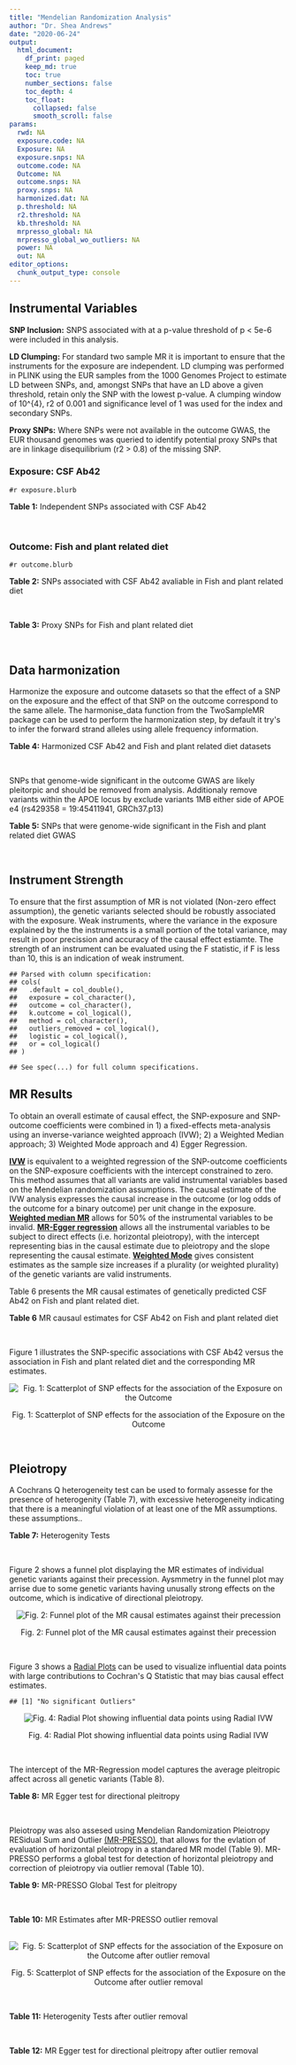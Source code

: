 ```yaml
---
title: "Mendelian Randomization Analysis"
author: "Dr. Shea Andrews"
date: "2020-06-24"
output:
  html_document:
    df_print: paged
    keep_md: true
    toc: true
    number_sections: false
    toc_depth: 4
    toc_float:
      collapsed: false
      smooth_scroll: false
params:
  rwd: NA
  exposure.code: NA
  Exposure: NA
  exposure.snps: NA
  outcome.code: NA
  Outcome: NA
  outcome.snps: NA
  proxy.snps: NA
  harmonized.dat: NA
  p.threshold: NA
  r2.threshold: NA
  kb.threshold: NA
  mrpresso_global: NA
  mrpresso_global_wo_outliers: NA
  power: NA
  out: NA
editor_options:
  chunk_output_type: console
---
```







## Instrumental Variables
**SNP Inclusion:** SNPS associated with at a p-value threshold of p < 5e-6 were included in this analysis.
<br>

**LD Clumping:** For standard two sample MR it is important to ensure that the instruments for the exposure are independent. LD clumping was performed in PLINK using the EUR samples from the 1000 Genomes Project to estimate LD between SNPs, and, amongst SNPs that have an LD above a given threshold, retain only the SNP with the lowest p-value. A clumping window of 10^{4}, r2 of 0.001 and significance level of 1 was used for the index and secondary SNPs.
<br>

**Proxy SNPs:** Where SNPs were not available in the outcome GWAS, the EUR thousand genomes was queried to identify potential proxy SNPs that are in linkage disequilibrium (r2 > 0.8) of the missing SNP.
<br>

### Exposure: CSF Ab42
`#r exposure.blurb`
<br>

**Table 1:** Independent SNPs associated with CSF Ab42
<div data-pagedtable="false">
  <script data-pagedtable-source type="application/json">
{"columns":[{"label":["SNP"],"name":[1],"type":["chr"],"align":["left"]},{"label":["CHROM"],"name":[2],"type":["dbl"],"align":["right"]},{"label":["POS"],"name":[3],"type":["dbl"],"align":["right"]},{"label":["REF"],"name":[4],"type":["chr"],"align":["left"]},{"label":["ALT"],"name":[5],"type":["chr"],"align":["left"]},{"label":["AF"],"name":[6],"type":["dbl"],"align":["right"]},{"label":["BETA"],"name":[7],"type":["dbl"],"align":["right"]},{"label":["SE"],"name":[8],"type":["dbl"],"align":["right"]},{"label":["Z"],"name":[9],"type":["dbl"],"align":["right"]},{"label":["P"],"name":[10],"type":["dbl"],"align":["right"]},{"label":["N"],"name":[11],"type":["dbl"],"align":["right"]},{"label":["TRAIT"],"name":[12],"type":["chr"],"align":["left"]}],"data":[{"1":"rs115141604","2":"3","3":"47251391","4":"A","5":"G","6":"0.0206672","7":"0.05535","8":"0.012030","9":"4.600998","10":"4.401e-06","11":"3146","12":"CSF_Ab42"},{"1":"rs62313278","2":"4","3":"61743347","4":"A","5":"G","6":"0.0746187","7":"0.03407","8":"0.007360","9":"4.629076","10":"3.825e-06","11":"3146","12":"CSF_Ab42"},{"1":"rs13115400","2":"4","3":"181885905","4":"G","5":"A","6":"0.3287940","7":"0.01924","8":"0.004122","9":"4.667637","10":"3.184e-06","11":"3146","12":"CSF_Ab42"},{"1":"rs12153566","2":"5","3":"26951397","4":"T","5":"A","6":"0.8418080","7":"0.02566","8":"0.005300","9":"4.841510","10":"1.351e-06","11":"3146","12":"CSF_Ab42"},{"1":"rs141162384","2":"5","3":"65091178","4":"G","5":"T","6":"0.0335875","7":"0.05123","8":"0.010240","9":"5.002930","10":"6.013e-07","11":"3146","12":"CSF_Ab42"},{"1":"rs316341","2":"6","3":"2838248","4":"G","5":"A","6":"0.7082420","7":"0.02460","8":"0.004352","9":"5.652570","10":"1.724e-08","11":"3146","12":"CSF_Ab42"},{"1":"rs17207326","2":"7","3":"37739901","4":"G","5":"A","6":"0.0884058","7":"0.03666","8":"0.008001","9":"4.581927","10":"4.825e-06","11":"3146","12":"CSF_Ab42"},{"1":"rs61957926","2":"13","3":"71694685","4":"T","5":"C","6":"0.5949710","7":"-0.01874","8":"0.004053","9":"-4.623740","10":"3.908e-06","11":"3146","12":"CSF_Ab42"},{"1":"rs76881547","2":"14","3":"96632992","4":"C","5":"T","6":"0.0718443","7":"-0.03289","8":"0.007169","9":"-4.587809","10":"4.647e-06","11":"3146","12":"CSF_Ab42"},{"1":"rs769449","2":"19","3":"45410002","4":"G","5":"A","6":"0.0998545","7":"-0.10060","8":"0.004723","9":"-21.300021","10":"4.775e-94","11":"3146","12":"CSF_Ab42"},{"1":"rs7247764","2":"19","3":"45675873","4":"T","5":"C","6":"0.2297890","7":"-0.02570","8":"0.005569","9":"-4.614832","10":"4.121e-06","11":"3146","12":"CSF_Ab42"},{"1":"rs2664588","2":"20","3":"46580634","4":"C","5":"T","6":"0.4395210","7":"0.01913","8":"0.004026","9":"4.751615","10":"2.105e-06","11":"3146","12":"CSF_Ab42"}],"options":{"columns":{"min":{},"max":[10]},"rows":{"min":[10],"max":[10]},"pages":{}}}
  </script>
</div>
<br>

### Outcome: Fish and plant related diet
`#r outcome.blurb`
<br>

**Table 2:** SNPs associated with CSF Ab42 avaliable in Fish and plant related diet
<div data-pagedtable="false">
  <script data-pagedtable-source type="application/json">
{"columns":[{"label":["SNP"],"name":[1],"type":["chr"],"align":["left"]},{"label":["CHROM"],"name":[2],"type":["dbl"],"align":["right"]},{"label":["POS"],"name":[3],"type":["dbl"],"align":["right"]},{"label":["REF"],"name":[4],"type":["chr"],"align":["left"]},{"label":["ALT"],"name":[5],"type":["chr"],"align":["left"]},{"label":["AF"],"name":[6],"type":["dbl"],"align":["right"]},{"label":["BETA"],"name":[7],"type":["dbl"],"align":["right"]},{"label":["SE"],"name":[8],"type":["dbl"],"align":["right"]},{"label":["Z"],"name":[9],"type":["dbl"],"align":["right"]},{"label":["P"],"name":[10],"type":["dbl"],"align":["right"]},{"label":["N"],"name":[11],"type":["dbl"],"align":["right"]},{"label":["TRAIT"],"name":[12],"type":["chr"],"align":["left"]}],"data":[{"1":"rs115141604","2":"3","3":"47251391","4":"A","5":"G","6":"0.045869","7":"0.013282500","8":"0.00578505","9":"2.296000","10":"2.2e-02","11":"335576","12":"fish_plant_diet"},{"1":"rs62313278","2":"4","3":"61743347","4":"A","5":"G","6":"0.077393","7":"0.002883790","8":"0.00454518","9":"0.634472","10":"5.3e-01","11":"335576","12":"fish_plant_diet"},{"1":"rs13115400","2":"4","3":"181885905","4":"G","5":"A","6":"0.348461","7":"0.001253190","8":"0.00254454","9":"0.492502","10":"6.2e-01","11":"335576","12":"fish_plant_diet"},{"1":"rs12153566","2":"5","3":"26951397","4":"T","5":"A","6":"0.832048","7":"-0.003211350","8":"0.00324031","9":"-0.991063","10":"3.2e-01","11":"335576","12":"fish_plant_diet"},{"1":"rs141162384","2":"5","3":"65091178","4":"G","5":"T","6":"0.041446","7":"0.002267520","8":"0.00606741","9":"0.373721","10":"7.1e-01","11":"335576","12":"fish_plant_diet"},{"1":"rs316341","2":"6","3":"2838248","4":"G","5":"A","6":"0.694398","7":"0.004509090","8":"0.00264654","9":"1.703770","10":"8.8e-02","11":"335576","12":"fish_plant_diet"},{"1":"rs17207326","2":"7","3":"37739901","4":"G","5":"A","6":"0.081782","7":"-0.005713280","8":"0.00441354","9":"-1.294490","10":"2.0e-01","11":"335576","12":"fish_plant_diet"},{"1":"rs61957926","2":"13","3":"71694685","4":"T","5":"C","6":"0.613116","7":"-0.001687840","8":"0.00249945","9":"-0.675285","10":"5.0e-01","11":"335576","12":"fish_plant_diet"},{"1":"rs76881547","2":"14","3":"96632992","4":"C","5":"T","6":"0.100765","7":"0.003476500","8":"0.00404692","9":"0.859048","10":"3.9e-01","11":"335576","12":"fish_plant_diet"},{"1":"rs769449","2":"19","3":"45410002","4":"G","5":"A","6":"0.126645","7":"0.016716100","8":"0.00364030","9":"4.591960","10":"4.4e-06","11":"335576","12":"fish_plant_diet"},{"1":"rs7247764","2":"19","3":"45675873","4":"T","5":"C","6":"0.167460","7":"0.001700030","8":"0.00324277","9":"0.524252","10":"6.0e-01","11":"335576","12":"fish_plant_diet"},{"1":"rs2664588","2":"20","3":"46580634","4":"C","5":"T","6":"0.449506","7":"-0.000902753","8":"0.00244904","9":"-0.368615","10":"7.1e-01","11":"335576","12":"fish_plant_diet"}],"options":{"columns":{"min":{},"max":[10]},"rows":{"min":[10],"max":[10]},"pages":{}}}
  </script>
</div>
<br>

**Table 3:** Proxy SNPs for Fish and plant related diet
<div data-pagedtable="false">
  <script data-pagedtable-source type="application/json">
{"columns":[{"label":["proxy.outcome"],"name":[1],"type":["lgl"],"align":["right"]},{"label":["target_snp"],"name":[2],"type":["lgl"],"align":["right"]},{"label":["proxy_snp"],"name":[3],"type":["lgl"],"align":["right"]},{"label":["ld.r2"],"name":[4],"type":["lgl"],"align":["right"]},{"label":["Dprime"],"name":[5],"type":["lgl"],"align":["right"]},{"label":["ref.proxy"],"name":[6],"type":["lgl"],"align":["right"]},{"label":["alt.proxy"],"name":[7],"type":["lgl"],"align":["right"]},{"label":["CHROM"],"name":[8],"type":["lgl"],"align":["right"]},{"label":["POS"],"name":[9],"type":["lgl"],"align":["right"]},{"label":["ALT.proxy"],"name":[10],"type":["lgl"],"align":["right"]},{"label":["REF.proxy"],"name":[11],"type":["lgl"],"align":["right"]},{"label":["AF"],"name":[12],"type":["lgl"],"align":["right"]},{"label":["BETA"],"name":[13],"type":["lgl"],"align":["right"]},{"label":["SE"],"name":[14],"type":["lgl"],"align":["right"]},{"label":["P"],"name":[15],"type":["lgl"],"align":["right"]},{"label":["N"],"name":[16],"type":["lgl"],"align":["right"]},{"label":["ref"],"name":[17],"type":["lgl"],"align":["right"]},{"label":["alt"],"name":[18],"type":["lgl"],"align":["right"]},{"label":["ALT"],"name":[19],"type":["lgl"],"align":["right"]},{"label":["REF"],"name":[20],"type":["lgl"],"align":["right"]},{"label":["PHASE"],"name":[21],"type":["lgl"],"align":["right"]}],"data":[{"1":"NA","2":"NA","3":"NA","4":"NA","5":"NA","6":"NA","7":"NA","8":"NA","9":"NA","10":"NA","11":"NA","12":"NA","13":"NA","14":"NA","15":"NA","16":"NA","17":"NA","18":"NA","19":"NA","20":"NA","21":"NA"}],"options":{"columns":{"min":{},"max":[10]},"rows":{"min":[10],"max":[10]},"pages":{}}}
  </script>
</div>
<br>

## Data harmonization
Harmonize the exposure and outcome datasets so that the effect of a SNP on the exposure and the effect of that SNP on the outcome correspond to the same allele. The harmonise_data function from the TwoSampleMR package can be used to perform the harmonization step, by default it try's to infer the forward strand alleles using allele frequency information.
<br>

**Table 4:** Harmonized CSF Ab42 and Fish and plant related diet datasets
<div data-pagedtable="false">
  <script data-pagedtable-source type="application/json">
{"columns":[{"label":["SNP"],"name":[1],"type":["chr"],"align":["left"]},{"label":["effect_allele.exposure"],"name":[2],"type":["chr"],"align":["left"]},{"label":["other_allele.exposure"],"name":[3],"type":["chr"],"align":["left"]},{"label":["effect_allele.outcome"],"name":[4],"type":["chr"],"align":["left"]},{"label":["other_allele.outcome"],"name":[5],"type":["chr"],"align":["left"]},{"label":["beta.exposure"],"name":[6],"type":["dbl"],"align":["right"]},{"label":["beta.outcome"],"name":[7],"type":["dbl"],"align":["right"]},{"label":["eaf.exposure"],"name":[8],"type":["dbl"],"align":["right"]},{"label":["eaf.outcome"],"name":[9],"type":["dbl"],"align":["right"]},{"label":["remove"],"name":[10],"type":["lgl"],"align":["right"]},{"label":["palindromic"],"name":[11],"type":["lgl"],"align":["right"]},{"label":["ambiguous"],"name":[12],"type":["lgl"],"align":["right"]},{"label":["id.outcome"],"name":[13],"type":["chr"],"align":["left"]},{"label":["chr.outcome"],"name":[14],"type":["dbl"],"align":["right"]},{"label":["pos.outcome"],"name":[15],"type":["dbl"],"align":["right"]},{"label":["se.outcome"],"name":[16],"type":["dbl"],"align":["right"]},{"label":["z.outcome"],"name":[17],"type":["dbl"],"align":["right"]},{"label":["pval.outcome"],"name":[18],"type":["dbl"],"align":["right"]},{"label":["samplesize.outcome"],"name":[19],"type":["dbl"],"align":["right"]},{"label":["outcome"],"name":[20],"type":["chr"],"align":["left"]},{"label":["mr_keep.outcome"],"name":[21],"type":["lgl"],"align":["right"]},{"label":["pval_origin.outcome"],"name":[22],"type":["chr"],"align":["left"]},{"label":["chr.exposure"],"name":[23],"type":["dbl"],"align":["right"]},{"label":["pos.exposure"],"name":[24],"type":["dbl"],"align":["right"]},{"label":["se.exposure"],"name":[25],"type":["dbl"],"align":["right"]},{"label":["z.exposure"],"name":[26],"type":["dbl"],"align":["right"]},{"label":["pval.exposure"],"name":[27],"type":["dbl"],"align":["right"]},{"label":["samplesize.exposure"],"name":[28],"type":["dbl"],"align":["right"]},{"label":["exposure"],"name":[29],"type":["chr"],"align":["left"]},{"label":["mr_keep.exposure"],"name":[30],"type":["lgl"],"align":["right"]},{"label":["pval_origin.exposure"],"name":[31],"type":["chr"],"align":["left"]},{"label":["id.exposure"],"name":[32],"type":["chr"],"align":["left"]},{"label":["action"],"name":[33],"type":["dbl"],"align":["right"]},{"label":["mr_keep"],"name":[34],"type":["lgl"],"align":["right"]},{"label":["pleitropy_keep"],"name":[35],"type":["lgl"],"align":["right"]},{"label":["pt"],"name":[36],"type":["dbl"],"align":["right"]},{"label":["mrpresso_RSSobs"],"name":[37],"type":["lgl"],"align":["right"]},{"label":["mrpresso_pval"],"name":[38],"type":["lgl"],"align":["right"]},{"label":["mrpresso_keep"],"name":[39],"type":["lgl"],"align":["right"]}],"data":[{"1":"rs115141604","2":"G","3":"A","4":"G","5":"A","6":"0.05535","7":"0.013282500","8":"0.0206672","9":"0.045869","10":"FALSE","11":"FALSE","12":"FALSE","13":"FzHZdY","14":"3","15":"47251391","16":"0.00578505","17":"2.296000","18":"2.2e-02","19":"335576","20":"Niarchou2020fish","21":"TRUE","22":"reported","23":"3","24":"47251391","25":"0.012030","26":"4.600998","27":"4.401e-06","28":"3146","29":"Deming2017ab42","30":"TRUE","31":"reported","32":"xZ1ksX","33":"2","34":"TRUE","35":"TRUE","36":"5e-06","37":"NA","38":"NA","39":"TRUE"},{"1":"rs12153566","2":"A","3":"T","4":"A","5":"T","6":"0.02566","7":"-0.003211350","8":"0.8418080","9":"0.832048","10":"FALSE","11":"TRUE","12":"FALSE","13":"FzHZdY","14":"5","15":"26951397","16":"0.00324031","17":"-0.991063","18":"3.2e-01","19":"335576","20":"Niarchou2020fish","21":"TRUE","22":"reported","23":"5","24":"26951397","25":"0.005300","26":"4.841510","27":"1.351e-06","28":"3146","29":"Deming2017ab42","30":"TRUE","31":"reported","32":"xZ1ksX","33":"2","34":"TRUE","35":"TRUE","36":"5e-06","37":"NA","38":"NA","39":"TRUE"},{"1":"rs13115400","2":"A","3":"G","4":"A","5":"G","6":"0.01924","7":"0.001253190","8":"0.3287940","9":"0.348461","10":"FALSE","11":"FALSE","12":"FALSE","13":"FzHZdY","14":"4","15":"181885905","16":"0.00254454","17":"0.492502","18":"6.2e-01","19":"335576","20":"Niarchou2020fish","21":"TRUE","22":"reported","23":"4","24":"181885905","25":"0.004122","26":"4.667637","27":"3.184e-06","28":"3146","29":"Deming2017ab42","30":"TRUE","31":"reported","32":"xZ1ksX","33":"2","34":"TRUE","35":"TRUE","36":"5e-06","37":"NA","38":"NA","39":"TRUE"},{"1":"rs141162384","2":"T","3":"G","4":"T","5":"G","6":"0.05123","7":"0.002267520","8":"0.0335875","9":"0.041446","10":"FALSE","11":"FALSE","12":"FALSE","13":"FzHZdY","14":"5","15":"65091178","16":"0.00606741","17":"0.373721","18":"7.1e-01","19":"335576","20":"Niarchou2020fish","21":"TRUE","22":"reported","23":"5","24":"65091178","25":"0.010240","26":"5.002930","27":"6.013e-07","28":"3146","29":"Deming2017ab42","30":"TRUE","31":"reported","32":"xZ1ksX","33":"2","34":"TRUE","35":"TRUE","36":"5e-06","37":"NA","38":"NA","39":"TRUE"},{"1":"rs17207326","2":"A","3":"G","4":"A","5":"G","6":"0.03666","7":"-0.005713280","8":"0.0884058","9":"0.081782","10":"FALSE","11":"FALSE","12":"FALSE","13":"FzHZdY","14":"7","15":"37739901","16":"0.00441354","17":"-1.294490","18":"2.0e-01","19":"335576","20":"Niarchou2020fish","21":"TRUE","22":"reported","23":"7","24":"37739901","25":"0.008001","26":"4.581927","27":"4.825e-06","28":"3146","29":"Deming2017ab42","30":"TRUE","31":"reported","32":"xZ1ksX","33":"2","34":"TRUE","35":"TRUE","36":"5e-06","37":"NA","38":"NA","39":"TRUE"},{"1":"rs2664588","2":"T","3":"C","4":"T","5":"C","6":"0.01913","7":"-0.000902753","8":"0.4395210","9":"0.449506","10":"FALSE","11":"FALSE","12":"FALSE","13":"FzHZdY","14":"20","15":"46580634","16":"0.00244904","17":"-0.368615","18":"7.1e-01","19":"335576","20":"Niarchou2020fish","21":"TRUE","22":"reported","23":"20","24":"46580634","25":"0.004026","26":"4.751615","27":"2.105e-06","28":"3146","29":"Deming2017ab42","30":"TRUE","31":"reported","32":"xZ1ksX","33":"2","34":"TRUE","35":"TRUE","36":"5e-06","37":"NA","38":"NA","39":"TRUE"},{"1":"rs316341","2":"A","3":"G","4":"A","5":"G","6":"0.02460","7":"0.004509090","8":"0.7082420","9":"0.694398","10":"FALSE","11":"FALSE","12":"FALSE","13":"FzHZdY","14":"6","15":"2838248","16":"0.00264654","17":"1.703770","18":"8.8e-02","19":"335576","20":"Niarchou2020fish","21":"TRUE","22":"reported","23":"6","24":"2838248","25":"0.004352","26":"5.652570","27":"1.724e-08","28":"3146","29":"Deming2017ab42","30":"TRUE","31":"reported","32":"xZ1ksX","33":"2","34":"TRUE","35":"TRUE","36":"5e-06","37":"NA","38":"NA","39":"TRUE"},{"1":"rs61957926","2":"C","3":"T","4":"C","5":"T","6":"-0.01874","7":"-0.001687840","8":"0.5949710","9":"0.613116","10":"FALSE","11":"FALSE","12":"FALSE","13":"FzHZdY","14":"13","15":"71694685","16":"0.00249945","17":"-0.675285","18":"5.0e-01","19":"335576","20":"Niarchou2020fish","21":"TRUE","22":"reported","23":"13","24":"71694685","25":"0.004053","26":"-4.623740","27":"3.908e-06","28":"3146","29":"Deming2017ab42","30":"TRUE","31":"reported","32":"xZ1ksX","33":"2","34":"TRUE","35":"TRUE","36":"5e-06","37":"NA","38":"NA","39":"TRUE"},{"1":"rs62313278","2":"G","3":"A","4":"G","5":"A","6":"0.03407","7":"0.002883790","8":"0.0746187","9":"0.077393","10":"FALSE","11":"FALSE","12":"FALSE","13":"FzHZdY","14":"4","15":"61743347","16":"0.00454518","17":"0.634472","18":"5.3e-01","19":"335576","20":"Niarchou2020fish","21":"TRUE","22":"reported","23":"4","24":"61743347","25":"0.007360","26":"4.629076","27":"3.825e-06","28":"3146","29":"Deming2017ab42","30":"TRUE","31":"reported","32":"xZ1ksX","33":"2","34":"TRUE","35":"TRUE","36":"5e-06","37":"NA","38":"NA","39":"TRUE"},{"1":"rs7247764","2":"C","3":"T","4":"C","5":"T","6":"-0.02570","7":"0.001700030","8":"0.2297890","9":"0.167460","10":"FALSE","11":"FALSE","12":"FALSE","13":"FzHZdY","14":"19","15":"45675873","16":"0.00324277","17":"0.524252","18":"6.0e-01","19":"335576","20":"Niarchou2020fish","21":"TRUE","22":"reported","23":"19","24":"45675873","25":"0.005569","26":"-4.614832","27":"4.121e-06","28":"3146","29":"Deming2017ab42","30":"TRUE","31":"reported","32":"xZ1ksX","33":"2","34":"TRUE","35":"FALSE","36":"5e-06","37":"NA","38":"NA","39":"TRUE"},{"1":"rs76881547","2":"T","3":"C","4":"T","5":"C","6":"-0.03289","7":"0.003476500","8":"0.0718443","9":"0.100765","10":"FALSE","11":"FALSE","12":"FALSE","13":"FzHZdY","14":"14","15":"96632992","16":"0.00404692","17":"0.859048","18":"3.9e-01","19":"335576","20":"Niarchou2020fish","21":"TRUE","22":"reported","23":"14","24":"96632992","25":"0.007169","26":"-4.587809","27":"4.647e-06","28":"3146","29":"Deming2017ab42","30":"TRUE","31":"reported","32":"xZ1ksX","33":"2","34":"TRUE","35":"TRUE","36":"5e-06","37":"NA","38":"NA","39":"TRUE"},{"1":"rs769449","2":"A","3":"G","4":"A","5":"G","6":"-0.10060","7":"0.016716100","8":"0.0998545","9":"0.126645","10":"FALSE","11":"FALSE","12":"FALSE","13":"FzHZdY","14":"19","15":"45410002","16":"0.00364030","17":"4.591960","18":"4.4e-06","19":"335576","20":"Niarchou2020fish","21":"TRUE","22":"reported","23":"19","24":"45410002","25":"0.004723","26":"-21.300021","27":"4.775e-94","28":"3146","29":"Deming2017ab42","30":"TRUE","31":"reported","32":"xZ1ksX","33":"2","34":"TRUE","35":"FALSE","36":"5e-06","37":"NA","38":"NA","39":"TRUE"}],"options":{"columns":{"min":{},"max":[10]},"rows":{"min":[10],"max":[10]},"pages":{}}}
  </script>
</div>
<br>

SNPs that genome-wide significant in the outcome GWAS are likely pleitorpic and should be removed from analysis. Additionaly remove variants within the APOE locus by exclude variants 1MB either side of APOE e4 (rs429358 = 19:45411941, GRCh37.p13)
<br>


**Table 5:** SNPs that were genome-wide significant in the Fish and plant related diet GWAS
<div data-pagedtable="false">
  <script data-pagedtable-source type="application/json">
{"columns":[{"label":["SNP"],"name":[1],"type":["chr"],"align":["left"]},{"label":["chr.outcome"],"name":[2],"type":["dbl"],"align":["right"]},{"label":["pos.outcome"],"name":[3],"type":["dbl"],"align":["right"]},{"label":["pval.exposure"],"name":[4],"type":["dbl"],"align":["right"]},{"label":["pval.outcome"],"name":[5],"type":["dbl"],"align":["right"]}],"data":[{"1":"rs7247764","2":"19","3":"45675873","4":"4.121e-06","5":"6.0e-01"},{"1":"rs769449","2":"19","3":"45410002","4":"4.775e-94","5":"4.4e-06"}],"options":{"columns":{"min":{},"max":[10]},"rows":{"min":[10],"max":[10]},"pages":{}}}
  </script>
</div>
<br>


## Instrument Strength
To ensure that the first assumption of MR is not violated (Non-zero effect assumption), the genetic variants selected should be robustly associated with the exposure. Weak instruments, where the variance in the exposure explained by the the instruments is a small portion of the total variance, may result in poor precission and accuracy of the causal effect estiamte. The strength of an instrument can be evaluated using the F statistic, if F is less than 10, this is an indication of weak instrument.


```
## Parsed with column specification:
## cols(
##   .default = col_double(),
##   exposure = col_character(),
##   outcome = col_character(),
##   k.outcome = col_logical(),
##   method = col_character(),
##   outliers_removed = col_logical(),
##   logistic = col_logical(),
##   or = col_logical()
## )
```

```
## See spec(...) for full column specifications.
```

<div data-pagedtable="false">
  <script data-pagedtable-source type="application/json">
{"columns":[{"label":["outliers_removed"],"name":[1],"type":["lgl"],"align":["right"]},{"label":["pve.exposure"],"name":[2],"type":["dbl"],"align":["right"]},{"label":["F"],"name":[3],"type":["dbl"],"align":["right"]},{"label":["Alpha"],"name":[4],"type":["dbl"],"align":["right"]},{"label":["NCP"],"name":[5],"type":["dbl"],"align":["right"]},{"label":["Power"],"name":[6],"type":["dbl"],"align":["right"]}],"data":[{"1":"FALSE","2":"0.0715741","3":"24.16831","4":"0.05","5":"1.094939","6":"0.1817932"}],"options":{"columns":{"min":{},"max":[10]},"rows":{"min":[10],"max":[10]},"pages":{}}}
  </script>
</div>

##  MR Results
To obtain an overall estimate of causal effect, the SNP-exposure and SNP-outcome coefficients were combined in 1) a fixed-effects meta-analysis using an inverse-variance weighted approach (IVW); 2) a Weighted Median approach; 3) Weighted Mode approach and 4) Egger Regression.


[**IVW**](https://doi.org/10.1002/gepi.21758) is equivalent to a weighted regression of the SNP-outcome coefficients on the SNP-exposure coefficients with the intercept constrained to zero. This method assumes that all variants are valid instrumental variables based on the Mendelian randomization assumptions. The causal estimate of the IVW analysis expresses the causal increase in the outcome (or log odds of the outcome for a binary outcome) per unit change in the exposure. [**Weighted median MR**](https://doi.org/10.1002/gepi.21965) allows for 50% of the instrumental variables to be invalid. [**MR-Egger regression**](https://doi.org/10.1093/ije/dyw220) allows all the instrumental variables to be subject to direct effects (i.e. horizontal pleiotropy), with the intercept representing bias in the causal estimate due to pleiotropy and the slope representing the causal estimate. [**Weighted Mode**](https://doi.org/10.1093/ije/dyx102) gives consistent estimates as the sample size increases if a plurality (or weighted plurality) of the genetic variants are valid instruments.
<br>



Table 6 presents the MR causal estimates of genetically predicted CSF Ab42 on Fish and plant related diet.
<br>

**Table 6** MR causaul estimates for CSF Ab42 on Fish and plant related diet
<div data-pagedtable="false">
  <script data-pagedtable-source type="application/json">
{"columns":[{"label":["id.exposure"],"name":[1],"type":["chr"],"align":["left"]},{"label":["id.outcome"],"name":[2],"type":["chr"],"align":["left"]},{"label":["outcome"],"name":[3],"type":["fctr"],"align":["left"]},{"label":["exposure"],"name":[4],"type":["fctr"],"align":["left"]},{"label":["method"],"name":[5],"type":["fctr"],"align":["left"]},{"label":["nsnp"],"name":[6],"type":["int"],"align":["right"]},{"label":["b"],"name":[7],"type":["dbl"],"align":["right"]},{"label":["se"],"name":[8],"type":["dbl"],"align":["right"]},{"label":["pval"],"name":[9],"type":["dbl"],"align":["right"]}],"data":[{"1":"xZ1ksX","2":"FzHZdY","3":"Niarchou2020fish","4":"Deming2017ab42","5":"Inverse variance weighted (fixed effects)","6":"10","7":"0.03843275","8":"0.03841666","9":"0.3171078"},{"1":"xZ1ksX","2":"FzHZdY","3":"Niarchou2020fish","4":"Deming2017ab42","5":"Weighted median","6":"10","7":"0.05583884","8":"0.05450208","9":"0.3055865"},{"1":"xZ1ksX","2":"FzHZdY","3":"Niarchou2020fish","4":"Deming2017ab42","5":"Weighted mode","6":"10","7":"0.07276521","8":"0.10856408","9":"0.5195236"},{"1":"xZ1ksX","2":"FzHZdY","3":"Niarchou2020fish","4":"Deming2017ab42","5":"MR Egger","6":"10","7":"0.09261002","8":"0.13676608","9":"0.5174143"}],"options":{"columns":{"min":{},"max":[10]},"rows":{"min":[10],"max":[10]},"pages":{}}}
  </script>
</div>
<br>

Figure 1 illustrates the SNP-specific associations with CSF Ab42 versus the association in Fish and plant related diet and the corresponding MR estimates.
<br>

<div class="figure" style="text-align: center">
<img src="/sc/arion/projects/LOAD/shea/Projects/MR_ADPhenome/results/MR_ADbidir/Deming2017ab42/Niarchou2020fish/Deming2017ab42_5e-6_Niarchou2020fish_MR_Analaysis_files/figure-html/scatter_plot-1.png" alt="Fig. 1: Scatterplot of SNP effects for the association of the Exposure on the Outcome"  />
<p class="caption">Fig. 1: Scatterplot of SNP effects for the association of the Exposure on the Outcome</p>
</div>
<br>


## Pleiotropy
A Cochrans Q heterogeneity test can be used to formaly assesse for the presence of heterogenity (Table 7), with excessive heterogeneity indicating that there is a meaningful violation of at least one of the MR assumptions.
these assumptions..
<br>

**Table 7:** Heterogenity Tests
<div data-pagedtable="false">
  <script data-pagedtable-source type="application/json">
{"columns":[{"label":["id.exposure"],"name":[1],"type":["chr"],"align":["left"]},{"label":["id.outcome"],"name":[2],"type":["chr"],"align":["left"]},{"label":["outcome"],"name":[3],"type":["fctr"],"align":["left"]},{"label":["exposure"],"name":[4],"type":["fctr"],"align":["left"]},{"label":["method"],"name":[5],"type":["fctr"],"align":["left"]},{"label":["Q"],"name":[6],"type":["dbl"],"align":["right"]},{"label":["Q_df"],"name":[7],"type":["dbl"],"align":["right"]},{"label":["Q_pval"],"name":[8],"type":["dbl"],"align":["right"]}],"data":[{"1":"xZ1ksX","2":"FzHZdY","3":"Niarchou2020fish","4":"Deming2017ab42","5":"MR Egger","6":"11.68705","7":"8","8":"0.1657224"},{"1":"xZ1ksX","2":"FzHZdY","3":"Niarchou2020fish","4":"Deming2017ab42","5":"Inverse variance weighted","6":"11.94616","7":"9","8":"0.2163615"}],"options":{"columns":{"min":{},"max":[10]},"rows":{"min":[10],"max":[10]},"pages":{}}}
  </script>
</div>
<br>

Figure 2 shows a funnel plot displaying the MR estimates of individual genetic variants against their precession. Aysmmetry in the funnel plot may arrise due to some genetic variants having unusally strong effects on the outcome, which is indicative of directional pleiotropy.
<br>

<div class="figure" style="text-align: center">
<img src="/sc/arion/projects/LOAD/shea/Projects/MR_ADPhenome/results/MR_ADbidir/Deming2017ab42/Niarchou2020fish/Deming2017ab42_5e-6_Niarchou2020fish_MR_Analaysis_files/figure-html/funnel_plot-1.png" alt="Fig. 2: Funnel plot of the MR causal estimates against their precession"  />
<p class="caption">Fig. 2: Funnel plot of the MR causal estimates against their precession</p>
</div>
<br>

Figure 3 shows a [Radial Plots](https://github.com/WSpiller/RadialMR) can be used to visualize influential data points with large contributions to Cochran's Q Statistic that may bias causal effect estimates.




```
## [1] "No significant Outliers"
```

<div class="figure" style="text-align: center">
<img src="/sc/arion/projects/LOAD/shea/Projects/MR_ADPhenome/results/MR_ADbidir/Deming2017ab42/Niarchou2020fish/Deming2017ab42_5e-6_Niarchou2020fish_MR_Analaysis_files/figure-html/Radial_Plot-1.png" alt="Fig. 4: Radial Plot showing influential data points using Radial IVW"  />
<p class="caption">Fig. 4: Radial Plot showing influential data points using Radial IVW</p>
</div>
<br>

The intercept of the MR-Regression model captures the average pleitropic affect across all genetic variants (Table 8).
<br>

**Table 8:** MR Egger test for directional pleitropy
<div data-pagedtable="false">
  <script data-pagedtable-source type="application/json">
{"columns":[{"label":["id.exposure"],"name":[1],"type":["chr"],"align":["left"]},{"label":["id.outcome"],"name":[2],"type":["chr"],"align":["left"]},{"label":["outcome"],"name":[3],"type":["fctr"],"align":["left"]},{"label":["exposure"],"name":[4],"type":["fctr"],"align":["left"]},{"label":["egger_intercept"],"name":[5],"type":["dbl"],"align":["right"]},{"label":["se"],"name":[6],"type":["dbl"],"align":["right"]},{"label":["pval"],"name":[7],"type":["dbl"],"align":["right"]}],"data":[{"1":"xZ1ksX","2":"FzHZdY","3":"Niarchou2020fish","4":"Deming2017ab42","5":"-0.001548805","6":"0.003677601","7":"0.6847357"}],"options":{"columns":{"min":{},"max":[10]},"rows":{"min":[10],"max":[10]},"pages":{}}}
  </script>
</div>
<br>

Pleiotropy was also assesed using Mendelian Randomization Pleiotropy RESidual Sum and Outlier [(MR-PRESSO)](https://doi.org/10.1038/s41588-018-0099-7), that allows for the evlation of evaluation of horizontal pleiotropy in a standared MR model (Table 9). MR-PRESSO performs a global test for detection of horizontal pleiotropy and correction of pleiotropy via outlier removal (Table 10).
<br>

**Table 9:** MR-PRESSO Global Test for pleitropy
<div data-pagedtable="false">
  <script data-pagedtable-source type="application/json">
{"columns":[{"label":["id.exposure"],"name":[1],"type":["chr"],"align":["left"]},{"label":["id.outcome"],"name":[2],"type":["chr"],"align":["left"]},{"label":["outcome"],"name":[3],"type":["chr"],"align":["left"]},{"label":["exposure"],"name":[4],"type":["chr"],"align":["left"]},{"label":["pt"],"name":[5],"type":["dbl"],"align":["right"]},{"label":["outliers_removed"],"name":[6],"type":["lgl"],"align":["right"]},{"label":["n_outliers"],"name":[7],"type":["dbl"],"align":["right"]},{"label":["RSSobs"],"name":[8],"type":["dbl"],"align":["right"]},{"label":["pval"],"name":[9],"type":["dbl"],"align":["right"]}],"data":[{"1":"xZ1ksX","2":"FzHZdY","3":"Niarchou2020fish","4":"Deming2017ab42","5":"5e-06","6":"FALSE","7":"0","8":"15.21571","9":"0.194"}],"options":{"columns":{"min":{},"max":[10]},"rows":{"min":[10],"max":[10]},"pages":{}}}
  </script>
</div>
<br>


**Table 10:** MR Estimates after MR-PRESSO outlier removal
<div data-pagedtable="false">
  <script data-pagedtable-source type="application/json">
{"columns":[{"label":["id.exposure"],"name":[1],"type":["fctr"],"align":["left"]},{"label":["id.outcome"],"name":[2],"type":["fctr"],"align":["left"]},{"label":["outcome"],"name":[3],"type":["fctr"],"align":["left"]},{"label":["exposure"],"name":[4],"type":["fctr"],"align":["left"]},{"label":["method"],"name":[5],"type":["fctr"],"align":["left"]},{"label":["nsnp"],"name":[6],"type":["lgl"],"align":["right"]},{"label":["b"],"name":[7],"type":["lgl"],"align":["right"]},{"label":["se"],"name":[8],"type":["lgl"],"align":["right"]},{"label":["pval"],"name":[9],"type":["lgl"],"align":["right"]}],"data":[{"1":"xZ1ksX","2":"FzHZdY","3":"Niarchou2020fish","4":"Deming2017ab42","5":"mrpresso","6":"NA","7":"NA","8":"NA","9":"NA"}],"options":{"columns":{"min":{},"max":[10]},"rows":{"min":[10],"max":[10]},"pages":{}}}
  </script>
</div>
<br>

<div class="figure" style="text-align: center">
<img src="/sc/arion/projects/LOAD/shea/Projects/MR_ADPhenome/results/MR_ADbidir/Deming2017ab42/Niarchou2020fish/Deming2017ab42_5e-6_Niarchou2020fish_MR_Analaysis_files/figure-html/scatter_plot_outlier-1.png" alt="Fig. 5: Scatterplot of SNP effects for the association of the Exposure on the Outcome after outlier removal"  />
<p class="caption">Fig. 5: Scatterplot of SNP effects for the association of the Exposure on the Outcome after outlier removal</p>
</div>
<br>

**Table 11:** Heterogenity Tests after outlier removal
<div data-pagedtable="false">
  <script data-pagedtable-source type="application/json">
{"columns":[{"label":["id.exposure"],"name":[1],"type":["fctr"],"align":["left"]},{"label":["id.outcome"],"name":[2],"type":["fctr"],"align":["left"]},{"label":["outcome"],"name":[3],"type":["fctr"],"align":["left"]},{"label":["exposure"],"name":[4],"type":["fctr"],"align":["left"]},{"label":["method"],"name":[5],"type":["fctr"],"align":["left"]},{"label":["Q"],"name":[6],"type":["lgl"],"align":["right"]},{"label":["Q_df"],"name":[7],"type":["lgl"],"align":["right"]},{"label":["Q_pval"],"name":[8],"type":["lgl"],"align":["right"]}],"data":[{"1":"xZ1ksX","2":"FzHZdY","3":"Niarchou2020fish","4":"Deming2017ab42","5":"mrpresso","6":"NA","7":"NA","8":"NA"}],"options":{"columns":{"min":{},"max":[10]},"rows":{"min":[10],"max":[10]},"pages":{}}}
  </script>
</div>
<br>

**Table 12:** MR Egger test for directional pleitropy after outlier removal
<div data-pagedtable="false">
  <script data-pagedtable-source type="application/json">
{"columns":[{"label":["id.exposure"],"name":[1],"type":["fctr"],"align":["left"]},{"label":["id.outcome"],"name":[2],"type":["fctr"],"align":["left"]},{"label":["outcome"],"name":[3],"type":["fctr"],"align":["left"]},{"label":["exposure"],"name":[4],"type":["fctr"],"align":["left"]},{"label":["method"],"name":[5],"type":["fctr"],"align":["left"]},{"label":["egger_intercept"],"name":[6],"type":["lgl"],"align":["right"]},{"label":["se"],"name":[7],"type":["lgl"],"align":["right"]},{"label":["pval"],"name":[8],"type":["lgl"],"align":["right"]}],"data":[{"1":"xZ1ksX","2":"FzHZdY","3":"Niarchou2020fish","4":"Deming2017ab42","5":"mrpresso","6":"NA","7":"NA","8":"NA"}],"options":{"columns":{"min":{},"max":[10]},"rows":{"min":[10],"max":[10]},"pages":{}}}
  </script>
</div>
<br>
